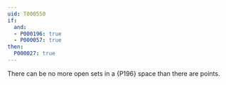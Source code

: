 ```yaml
---
uid: T000550
if:
  and:
  - P000196: true
  - P000057: true
then:
  P000027: true
---
```


There can be no more open sets in a {P196} space than there are points.
